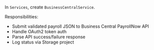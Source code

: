 In `Services`, create `BusinessCentralService`.

Responsibilities:
- Submit validated payroll JSON to Business Central PayrollNow API
- Handle OAuth2 token auth
- Parse API success/failure response
- Log status via Storage project